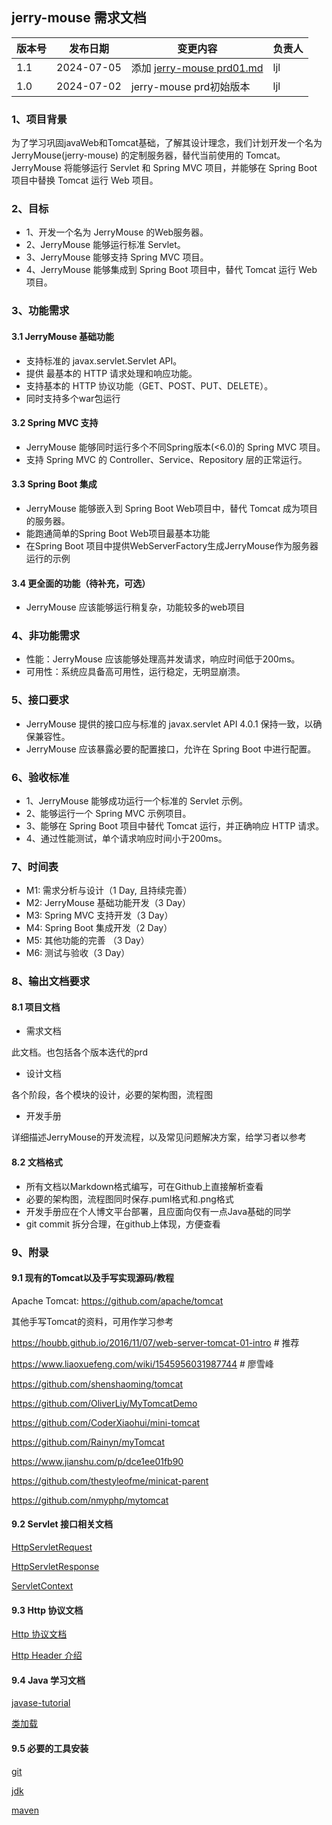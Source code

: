 ## jerry-mouse 需求文档

| 版本号 | 发布日期       | 变更内容                                    | 负责人 |
|-----|------------|-----------------------------------------|-----|
| 1.1 | 2024-07-05 | 添加 [jerry-mouse prd01.md](./prd01.md) | ljl |
| 1.0 | 2024-07-02 | jerry-mouse prd初始版本                     | ljl |

### 1、项目背景

为了学习巩固javaWeb和Tomcat基础，了解其设计理念，我们计划开发一个名为 JerryMouse(jerry-mouse) 的定制服务器，替代当前使用的 Tomcat。JerryMouse 将能够运行 Servlet 和 Spring MVC 项目，并能够在 Spring Boot 项目中替换 Tomcat 运行 Web 项目。

### 2、目标

- 1、开发一个名为 JerryMouse 的Web服务器。
- 2、JerryMouse 能够运行标准 Servlet。
- 3、JerryMouse 能够支持 Spring MVC 项目。
- 4、JerryMouse 能够集成到 Spring Boot 项目中，替代 Tomcat 运行 Web 项目。

### 3、功能需求

#### 3.1 JerryMouse 基础功能

- 支持标准的 javax.servlet.Servlet API。
- 提供 最基本的 HTTP 请求处理和响应功能。
- 支持基本的 HTTP 协议功能（GET、POST、PUT、DELETE）。
- 同时支持多个war包运行

#### 3.2 Spring MVC 支持

- JerryMouse 能够同时运行多个不同Spring版本(<6.0)的 Spring MVC 项目。
- 支持 Spring MVC 的 Controller、Service、Repository 层的正常运行。

#### 3.3 Spring Boot 集成

- JerryMouse 能够嵌入到 Spring Boot Web项目中，替代 Tomcat 成为项目的服务器。
- 能跑通简单的Spring Boot Web项目最基本功能
- 在Spring Boot 项目中提供WebServerFactory生成JerryMouse作为服务器运行的示例

#### 3.4 更全面的功能（待补充，可选）

- JerryMouse 应该能够运行稍复杂，功能较多的web项目

### 4、非功能需求

- 性能：JerryMouse 应该能够处理高并发请求，响应时间低于200ms。
- 可用性：系统应具备高可用性，运行稳定，无明显崩溃。

### 5、接口要求

- JerryMouse 提供的接口应与标准的 javax.servlet API 4.0.1 保持一致，以确保兼容性。
- JerryMouse 应该暴露必要的配置接口，允许在 Spring Boot 中进行配置。

### 6、验收标准

- 1、JerryMouse 能够成功运行一个标准的 Servlet 示例。
- 2、能够运行一个 Spring MVC 示例项目。
- 3、能够在 Spring Boot 项目中替代 Tomcat 运行，并正确响应 HTTP 请求。
- 4、通过性能测试，单个请求响应时间小于200ms。

### 7、时间表
- M1: 需求分析与设计（1 Day, 且持续完善）
- M2: JerryMouse 基础功能开发（3 Day）
- M3: Spring MVC 支持开发（3 Day）
- M4: Spring Boot 集成开发（2 Day）
- M5: 其他功能的完善 （3 Day）
- M6: 测试与验收（3 Day）

### 8、输出文档要求

#### 8.1 项目文档
- 需求文档

此文档。也包括各个版本迭代的prd

- 设计文档

各个阶段，各个模块的设计，必要的架构图，流程图

- 开发手册

详细描述JerryMouse的开发流程，以及常见问题解决方案，给学习者以参考

#### 8.2 文档格式

- 所有文档以Markdown格式编写，可在Github上直接解析查看
- 必要的架构图，流程图同时保存.puml格式和.png格式
- 开发手册应在个人博文平台部署，且应面向仅有一点Java基础的同学
- git commit 拆分合理，在github上体现，方便查看

### 9、附录

#### 9.1 现有的Tomcat以及手写实现源码/教程
Apache Tomcat: https://github.com/apache/tomcat

其他手写Tomcat的资料，可用作学习参考

https://houbb.github.io/2016/11/07/web-server-tomcat-01-intro # 推荐

https://www.liaoxuefeng.com/wiki/1545956031987744             # 廖雪峰  

https://github.com/shenshaoming/tomcat

https://github.com/OliverLiy/MyTomcatDemo

https://github.com/CoderXiaohui/mini-tomcat

https://github.com/Rainyn/myTomcat

https://www.jianshu.com/p/dce1ee01fb90

https://github.com/thestyleofme/minicat-parent

https://github.com/nmyphp/mytomcat

#### 9.2 Servlet 接口相关文档

[HttpServletRequest](https://docs.oracle.com/javaee/7/api/javax/servlet/http/HttpServletRequest.html)

[HttpServletResponse](https://docs.oracle.com/javaee/7/api/javax/servlet/http/HttpServletResponse.html)

[ServletContext](https://docs.oracle.com/javaee/7/api/javax/servlet/ServletContext.html)

#### 9.3 Http 协议文档

[Http 协议文档](https://www.rfc-editor.org/rfc/rfc2616)

[Http Header 介绍](https://developer.mozilla.org/en-US/docs/Web/HTTP/Headers)

#### 9.4 Java 学习文档

[javase-tutorial](https://docs.oracle.com/javase/tutorial/)

[类加载](https://docs.oracle.com/javase/7/docs/technotes/guides/lang/cl-mt.html)

#### 9.5 必要的工具安装

[git](https://git-scm.com/book/en/v2/Getting-Started-Installing-Git)

[jdk](https://www.oracle.com/java/technologies/downloads/)

[maven](https://maven.apache.org/install.html)
